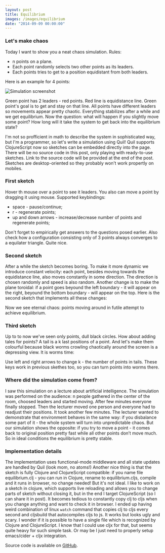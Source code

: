 ```yaml
---
layout: post
title: Equilibrium
images: /images/equilibrium
date: "2014-09-09 00:00:00"
---
```


### Let's make chaos
Today I want to show you a neat chaos simulation. Rules:

* n points on a plane.
* Each point randomly selects two other points as its leaders.
* Each points tries to get to a position equidistant from both leaders.

Here is an example for 4 points:

![Simulation screenshot]({{page.images}}/screenshot.png)

Green point has 2 leaders - red points. Red line is equidistance line. Green point's goal is to get and stay on that line. All points have different leaders so movements appear pretty chaotic. Everything stabilizes after a while and we get equilibrium. Now the question: what will happen if you slightly move some point? How long will it take the system to get back into the equilibrium state?

I'm not so profficient in math to describe the system in sophisticated way, but I'm a programmer, so let's write a simulation using Quil! Quil supports ClojureScript now so sketches can be embedded directly into the page. There will be no source code in this post, only playing with ready-to-use sketches. Link to the source code will be provided at the end of the post. Sketches are desktop-oriented so they probably won't work propertly on mobiles.

### First sketch

<canvas id="first_sketch" style="width: 500px; height: 500px;"></canvas>

Hover th mouse over a point to see it leaders. You also can move a point by dragging it using mouse. Supported keybindings:

* space - pause/continue;
* r - regenerate points;
* up and down arrows - increase/decrease number of points and regenerate points;

Don't forget to empirically get answers to the questions posed earlier. Also check how a configuration consisting only of 3 points always converges to a equilater triangle. Quite nice.

### Second sketch
After a while the sketch becomes boring. To make it more dynamic we introduce constant velocity: each point, besides moving towards the equidistance line, also moves constantly in some direction. The direction is chosen randomly and speed is also random. Another change is to make the plane toroidal: if a point goes beyound the left boundary - it will appear on the right, beyound the bottom boundary - will appear on the top. Here is the second sketch that implements all these changes:

<canvas id="second_sketch" style="width: 500px; height: 500px;"></canvas>

Now we see eternal chaos: points moving around in futile attempt to achieve equilibrium.

### Third sketch

Up to to now we've seen only points, dull black circles. How about adding tales for points? A tail is a k last positions of a point. And let's make them colourful because black worms crowling chaotically around the screen is a depressing view. It is worms time:

<canvas id="third_sketch" style="width: 500px; height: 500px;"></canvas>

Use left and right arrows to change k - the number of points in tails. These keys work in previous skethes too, so you can turn points into worms there.

### Where did the simulation come from?
I saw this simulation on a lecture about artificial intelligence. The simulation was performed on the audience: n people gathered in the center of the room, choosed leaders and started moving. After few minutes everyone finally stopped. Then the lecturer moved one person and everyone had to readjust their positions. It took another few minutes. The lecturer wanted to demonstrate that environment behaves in the same way: if you disbalance some part of it - the whole system will turn into unpredictable chaos. But our simulation shows the opposite: if you try to move a point - it comes back to original position pretty fast while all other points don’t move much. So in ideal conditions the equilibrium is pretty stable.

### Implementation details
The implementation uses functional-mode middleware and all state updates are handled by Quil (look mom, no atoms!) Another nice thing is that the sketch is fully Clojure and ClojureScript compatible: if you name file equilibrium.clj - you can run in Clojure, rename to equilibrium.cljs, compile and it runs in browser, no change needed! But it's not ideal. I like to work on a sketch in clojure, which supports live reloading and allows you to change parts of sketch without closing it, but in the end I target ClojureScript (so I can share it in post). It becomes tedious to constantly copy clj to cljs when you change anything and want to check it in browser. I ended up having weird combination of linux `watch` command that copies clj to cljs every second and cljsbuild that autocompiles cljs to js. It works but looks ugly and scary. I wonder if it is possible to have a single file which is recognized by Clojure and ClojureScript. I know that I could use cljx for that, but seems quite heavy for such simple task. Or may be I just need to properly setup emacs/cider + cljx integration.

Source code is available on [GitHub](https://github.com/nbeloglazov/blog-projects/tree/master/equilibrium).

<script src="/scripts/equilibrium.js"></script>
<script>
    equilibrium.sketch({"host": "first_sketch", "tail-size": 0});
    equilibrium.sketch({"host": "second_sketch", "tail-size": 0, "constant-velocity?": true, "toroidal-board?": true});
    equilibrium.sketch({"host": "third_sketch", "tail-size": 15, "colourful?": true});
</script>